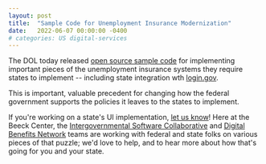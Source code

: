 ```yaml
---
layout: post
title:  "Sample Code for Unemployment Insurance Modernization"
date:   2022-06-07 00:00:00 -0400
# categories: US digital-services
---
```


The DOL today released [open source sample code](https://www.dol.gov/agencies/eta/ui-modernization#sample-code) for implementing important pieces of the unemployment insurance systems they require states to implement -- including state integration wth [login.gov](https://login.gov).

This is important, valuable precedent for changing how the federal government supports the policies it leaves to the states to implement.

If you're working on a state's UI implementation, [let us know](mailto:hi@digitalservice.network)! Here at the Beeck Center, the [Intergovernmental Software Collaborative](https://softwarecollaborative.org) and [Digital Benefits Network](https://beeckcenter.georgetown.edu/projects/digital-benefits-network/) teams are working with federal and state folks on various pieces of that puzzle; we'd love to help, and to hear more about how that's going for you and your state.